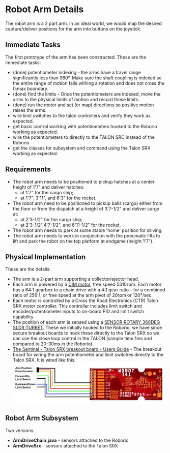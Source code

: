# Robot Arm Details
The robot arm is a 2 part arm. In an ideal world, we would map the desired capture/deliver
positions for the arm into buttons on the joystick.

## Immediate Tasks
The first prototype of the arm has been constructed. These are the immediate tasks:
* (done) potentiometer indexing - the arms have a travel range significantly less than
  360&deg;. Make sure the shaft coupling is indexed so the entire range of motion
  falls withing a rotation and does not cross the 0:max boundary.
* (done) find the limits - Once the potentiometers are indexed, move the arms to the
  physical limits of motion and record those limits.
* (done) run the motor and set (or map) directions so positive motion raises the arms.
* wire limit switches to the talon controllers and verify they work as expected.
* get basic control working with potentiometers hooked to the Roborio working as expected.
* wire the potentiometers to directly to the TALON SRC instead of the Roborio.
* get the classes for subsystem and command using the Talon SRX working as expected.


## Requirements
* The robot arm needs to be positioned to pickup hatches at a center height of 1'7" and deliver hatches:
  * at 1'7" for the cargo ship;
  * at 1'7", 3'11", and 6'3" for the rocket.
* The robot arm need to be positioned to pickup balls (cargo) either from the floor or from the dispatch
at a height of 3'7-1/2" and deliver cargo at:
  * at 2'3-1/2" for the cargo ship;
  * at 2'3-1/2",4'7-1/2", and 6'11-1/2" for the rocket.
* The robot arm needs to park at some stable 'home' position for driving.
* The robot arm needs to work in conjunction with the pneumatic lifts to lift and park the robot on the top
  platform at endgame (height 1'7").

## Physical Implementation

These are the details:
* The arm is a 2-part arm supporting a collector/ejector head.
* Each arm is powered by a [CIM motor](https://www.andymark.com/products/2-5-in-cim-motor),
  free speed 5310rpm. Each motor has a 64:1 gearbox to a chain drive with a 4:1 gear ratio -
  for a combined ratio of 256:1, or free speed at the arm pivot of 20rpm or 120&deg;/sec.
* Each motor is controlled by a Cross the Road Electronics (CTR) Talon SRX motor
  controller. This controller includes limit switch and encoder/potentiometer inputs
  to on-board PID and limit switch capability.
* The position of each arm is sensed using a
  [SENSOR ROTARY 360DEG SLDR TURRET](https://www.digikey.com/product-detail/en/tt-electronics-bi/6127V1A360L.5FS/987-1393-ND/2620662).
  These we initially hooked to the Roborio, we have since secure breakout boards to hook these directly
  to the Talon SRX so we can use the close loop control in the TALON (sample time 1ms and compared to 20-30ms
  in the Roborio)
* [The Sentinal - Talon SRX breakout board - Users Guide](http://wmralliance.com/wp-content/uploads/2016/12/TheSentinel-Talon-SRXBreakoutBoardUsersGuide.pdf) -
  The breakout board for wiring the arm potentiometer and limit switches directly to the Talon SRX. It is
  wired like this:
  ![lower-upper arm breakout](./resources/lower_upper_breakout.jpg)

## Robot Arm Subsystem

Two versions:
* **ArmDriveChain.java** - sensors attached to the Roborio
* **ArmDriveSrx** - sensors attached to the Talon SRX
